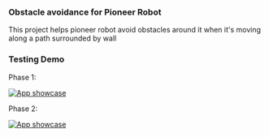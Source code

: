 ### Obstacle avoidance for Pioneer Robot
This project helps pioneer robot avoid obstacles around it when it's moving along a path surrounded by wall


### Testing Demo
Phase 1:

[![App showcase](https://img.youtube.com/vi/v2TsXegt3cQ/0.jpg)](https://youtu.be/v2TsXegt3cQ)

Phase 2:

[![App showcase](https://img.youtube.com/vi/v-zu3fzMlFo/0.jpg)](https://youtu.be/v-zu3fzMlFo)
